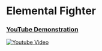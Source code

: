 <h1>Elemental Fighter</h1>

### [YouTube Demonstration](https://www.youtube.com/watch?v=riivFV3txsY&)
[![Youtube Video](https://i9.ytimg.com/vi_webp/riivFV3txsY/mq2.webp?sqp=CKiWjboG-oaymwEmCMACELQB8quKqQMa8AEB-AH-CYAC0AWKAgwIABABGDkgUyh_MA8=&rs=AOn4CLDvrIoBnbYYuglb70W19V3hU-kGZg)](https://www.youtube.com/watch?v=riivFV3txsY&)
